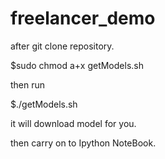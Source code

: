 # freelancer_demo


after git clone repository.

$sudo chmod a+x getModels.sh

then run

$./getModels.sh

it will download model for you.

then carry on to Ipython NoteBook.
